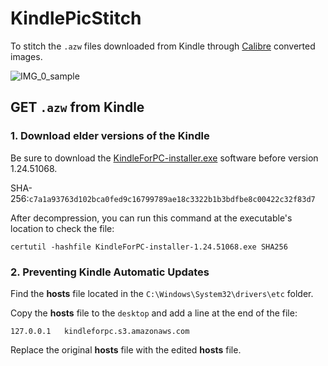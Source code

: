 # KindlePicStitch
To stitch the `.azw` files downloaded from Kindle through [Calibre](https://calibre-ebook.com/ja/download_windows) converted images.

![IMG_0_sample](/0_sample.jpg1)

## GET `.azw` from Kindle

### 1. Download elder versions of the Kindle
Be sure to download the [KindleForPC-installer.exe](/Software) software before version 1.24.51068.

SHA-256:`c7a1a93763d102bca0fed9c16799789ae18c3322b1b3bdfbe8c00422c32f83d7`

After decompression, you can run this command at the executable's location to check the file:
```console
certutil -hashfile KindleForPC-installer-1.24.51068.exe SHA256
```

### 2. Preventing Kindle Automatic Updates
Find the **hosts** file located in the `C:\Windows\System32\drivers\etc` folder.

Copy the **hosts** file to the `desktop` and add a line at the end of the file:
 
```text
127.0.0.1   kindleforpc.s3.amazonaws.com
``` 
Replace the original **hosts** file with the edited **hosts** file.
